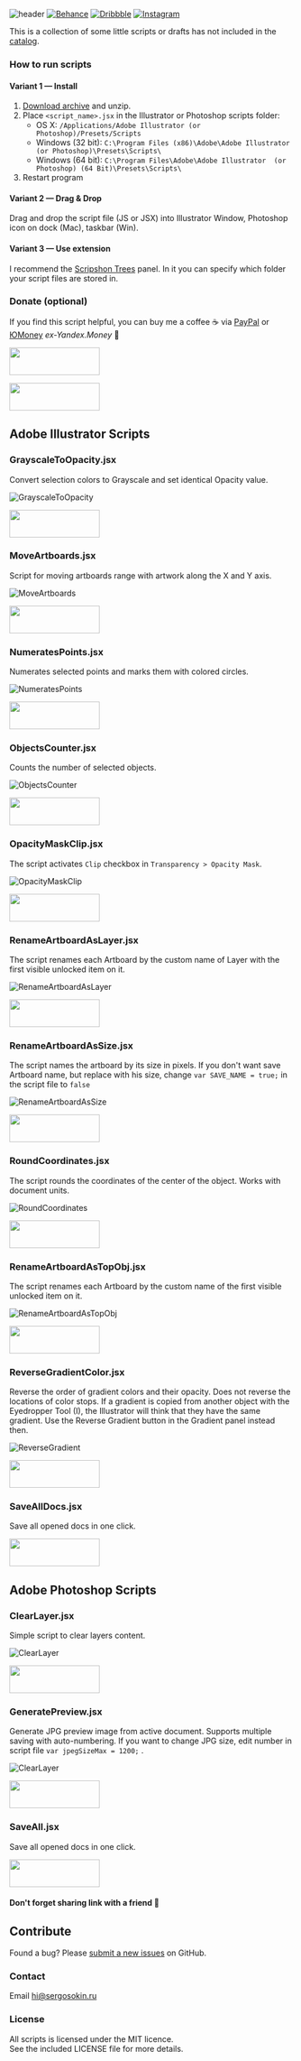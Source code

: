 ![header](img/header.png)
[![Behance](https://img.shields.io/badge/Behance-%40creold-0055FF.svg)](https://behance.net/creold) [![Dribbble](https://img.shields.io/badge/Dribbble-%40creold-DF3A7A.svg)](https://dribbble.com/creold) [![Instagram](https://img.shields.io/badge/Instagram-%40serg_osokin-8034B2.svg)](https://www.instagram.com/serg_osokin/)

This is a collection of some little scripts or drafts has not included in the [catalog].

[catalog]: https://github.com/creold/illustrator-scripts

### How to run scripts

#### Variant 1 — Install 

1. [Download archive] and unzip.
2. Place `<script_name>.jsx` in the Illustrator or Photoshop scripts folder:
	- OS X: `/Applications/Adobe Illustrator (or Photoshop)/Presets/Scripts`
	- Windows (32 bit): `C:\Program Files (x86)\Adobe\Adobe Illustrator (or Photoshop)\Presets\Scripts\`
	- Windows (64 bit): `C:\Program Files\Adobe\Adobe Illustrator  (or Photoshop) (64 Bit)\Presets\Scripts\`
3. Restart program

[Download archive]: https://github.com/creold/adobe-scripts/archive/master.zip 

#### Variant 2 — Drag & Drop
Drag and drop the script file (JS or JSX) into Illustrator Window, Photoshop icon on dock (Mac), taskbar (Win).

#### Variant 3 — Use extension
I recommend the [Scripshon Trees] panel. In it you can specify which folder your script files are stored in.

[Scripshon Trees]: https://exchange.adobe.com/creativecloud.details.15873.scripshon-trees.html

### Donate (optional)
If you find this script helpful, you can buy me a coffee ☕️ via [PayPal] or [ЮMoney] *ex-Yandex.Money* 🙂  

[PayPal]: https://paypal.me/osokin/2usd
[ЮMoney]: https://yoomoney.ru/to/410011149615582
<a href="https://paypal.me/osokin/3usd">
  <img width="160" height="49" src="img/paypal_badge.gif" >
</a>  

<a href="https://yoomoney.ru/to/410011149615582">
  <img width="160" height="49" src="img/yandex_badge.gif" >
</a>

## Adobe Illustrator Scripts

### GrayscaleToOpacity.jsx
Convert selection colors to Grayscale and set identical Opacity value.

![GrayscaleToOpacity](ai/GrayscaleToOpacity.gif) 

<a href="https://downgit.github.io/#/home?url=https://github.com/creold/adobe-scripts/tree/master/ai">
  <img width="160" height="49" src="img/download.png">
</a>

### MoveArtboards.jsx
Script for moving artboards range with artwork along the X and Y axis.

![MoveArtboards](ai/MoveArtboards.gif) 

<a href="https://downgit.github.io/#/home?url=https://github.com/creold/adobe-scripts/tree/master/ai">
  <img width="160" height="49" src="img/download.png">
</a>

### NumeratesPoints.jsx
Numerates selected points and marks them with colored circles.

![NumeratesPoints](ai/NumeratesPoints.gif) 

<a href="https://downgit.github.io/#/home?url=https://github.com/creold/adobe-scripts/tree/master/ai">
  <img width="160" height="49" src="img/download.png">
</a>

### ObjectsCounter.jsx
Counts the number of selected objects.

![ObjectsCounter](ai/ObjectsCounter.gif)  

<a href="https://downgit.github.io/#/home?url=https://github.com/creold/adobe-scripts/tree/master/ai">
  <img width="160" height="49" src="img/download.png">
</a>

### OpacityMaskClip.jsx
The script activates `Clip` checkbox in `Transparency > Opacity Mask`.

![OpacityMaskClip](ai/OpacityMaskClip.gif)  

<a href="https://downgit.github.io/#/home?url=https://github.com/creold/adobe-scripts/tree/master/ai">
  <img width="160" height="49" src="img/download.png">
</a>

### RenameArtboardAsLayer.jsx
The script renames each Artboard by the custom name of Layer with the first visible unlocked item on it.

![RenameArtboardAsLayer](ai/RenameArtboardAsLayer.gif)

<a href="https://downgit.github.io/#/home?url=https://github.com/creold/adobe-scripts/tree/master/ai">
  <img width="160" height="49" src="img/download.png">
</a>

### RenameArtboardAsSize.jsx
The script names the artboard by its size in pixels. If you don't want save Artboard name, but replace with his size, change `var SAVE_NAME = true;` in the script file to `false`   

![RenameArtboardAsSize](ai/RenameArtboardAsSize.gif)

<a href="https://downgit.github.io/#/home?url=https://github.com/creold/adobe-scripts/tree/master/ai">
  <img width="160" height="49" src="img/download.png">
</a>

### RoundCoordinates.jsx
The script rounds the coordinates of the center of the object. Works with document units.

![RoundCoordinates](ai/RoundCoordinates.gif)

<a href="https://downgit.github.io/#/home?url=https://github.com/creold/adobe-scripts/tree/master/ai">
  <img width="160" height="49" src="img/download.png">
</a>

### RenameArtboardAsTopObj.jsx
The script renames each Artboard by the custom name of the first visible unlocked item on it.

![RenameArtboardAsTopObj](ai/RenameArtboardAsTopObj.gif)

<a href="https://downgit.github.io/#/home?url=https://github.com/creold/adobe-scripts/tree/master/ai">
  <img width="160" height="49" src="img/download.png">
</a>

### ReverseGradientColor.jsx
Reverse the order of gradient colors and their opacity. Does not reverse the locations of color stops. If a gradient is copied from another object with the Eyedropper Tool (I), the Illustrator will think that they have the same gradient. Use the Reverse Gradient button in the Gradient panel instead then.   

![ReverseGradient](ai/ReverseGradientColor.gif)

<a href="https://downgit.github.io/#/home?url=https://github.com/creold/adobe-scripts/tree/master/ai">
  <img width="160" height="49" src="img/download.png">
</a>

### SaveAllDocs.jsx
Save all opened docs in one click.

<a href="https://downgit.github.io/#/home?url=https://github.com/creold/adobe-scripts/tree/master/ai">
  <img width="160" height="49" src="img/download.png">
</a>

## Adobe Photoshop Scripts

### ClearLayer.jsx
Simple script to clear layers content.

![ClearLayer](ps/ClearLayer.gif) 

<a href="https://downgit.github.io/#/home?url=https://github.com/creold/adobe-scripts/tree/master/ps">
  <img width="160" height="49" src="img/download.png">
</a> 

### GeneratePreview.jsx
Generate JPG preview image from active document. Supports multiple saving with auto-numbering. If you want to change JPG size, edit number in script file `var jpegSizeMax = 1200;` .

![ClearLayer](ps/GeneratePreview.gif) 

<a href="https://downgit.github.io/#/home?url=https://github.com/creold/adobe-scripts/tree/master/ps">
  <img width="160" height="49" src="img/download.png">
</a> 

### SaveAll.jsx
Save all opened docs in one click.

<a href="https://downgit.github.io/#/home?url=https://github.com/creold/adobe-scripts/tree/master/ps">
  <img width="160" height="49" src="img/download.png">
</a> 

#### Don't forget sharing link with a friend 🙂 


## Contribute

Found a bug? Please [submit a new issues](https://github.com/creold/adobe-scripts/issues) on GitHub.

### Contact
Email <hi@sergosokin.ru>  

### License

All scripts is licensed under the MIT licence.  
See the included LICENSE file for more details.